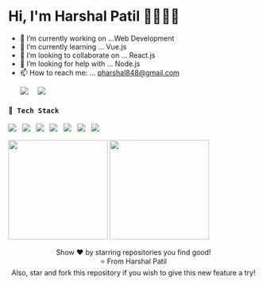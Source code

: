 # Hi, I'm Harshal Patil 👋👨🏻‍💻 
- 🔭 I’m currently working on ...Web Development
- 🌱 I’m currently learning ... Vue.js
- 👯 I’m looking to collaborate on ... React.js
- 🤔 I’m looking for help with ... Node.js
- 📫 How to reach me: ... pharshal848@gmail.com
  <p>
  <a href="www.linkedin.com/in/harshal-patil-dev848"><img src="https://img.shields.io/badge/linkedin-%230077B5.svg?&style=for-the-badge&logo=linkedin&logoColor=white" /></a>&nbsp;&nbsp;&nbsp;&nbsp;
    <a href="https://www.hackerrank.com/harshal848?hr_r=1"><img src="https://img.shields.io/badge/hackerrank-%230077B5.svg?&style=for-the-badge&logo=hackerrank&logoColor=white" /></a>
</p>
  <h4> 🔭<samp> Tech Stack</samp></h4>
  <p >
 <img src="https://img.shields.io/badge/html5%20-%23e34f26.svg?&style=for-the-badge&logo=html5&logoColor=white" />&nbsp;&nbsp;
 <img src="https://img.shields.io/badge/css3%20-%231572B6.svg?&style=for-the-badge&logo=css3&logoColor=white" />&nbsp;&nbsp;
 <img src="https://img.shields.io/badge/javascript%20-%23F7DF1E.svg?&style=for-the-badge&logo=javascript&logoColor=white" />&nbsp;&nbsp;
 <img src="https://img.shields.io/badge/Bootstrap%20-%23e34f26.svg?&style=for-the-badge&logo=bootstrap&logoColor=white" />&nbsp;&nbsp;
 <img src="https://img.shields.io/badge/php%20-%23F7DF1E.svg?&style=for-the-badge&logo=php&logoColor=white" />&nbsp;&nbsp;
 <img src="https://img.shields.io/badge/laravel%20-%23e34f26.svg?&style=for-the-badge&logo=laravel&logoColor=white" />&nbsp;&nbsp;
 <img src="https://img.shields.io/badge/Git%20-%23e34f26.svg?&style=for-the-badge&logo=git&logoColor=white" />&nbsp;&nbsp;

 </p>
  <p align='left'>
  <img src="https://github-readme-stats.vercel.app/api?username=harshal848&theme=dark&show_icons=true&count_private=true" height="200px" />
  <img src="https://github-readme-stats.vercel.app/api/top-langs/?username=harshal848&theme=tokyonight"  height="200px"/>
</P>
<p align = "center">
  Show ❤️ by starring repositories you find good! <br/>
⭐️ From Harshal Patil <br/>
Also, star and fork this repository if you wish to give this new feature a try! <br/>
</p>
